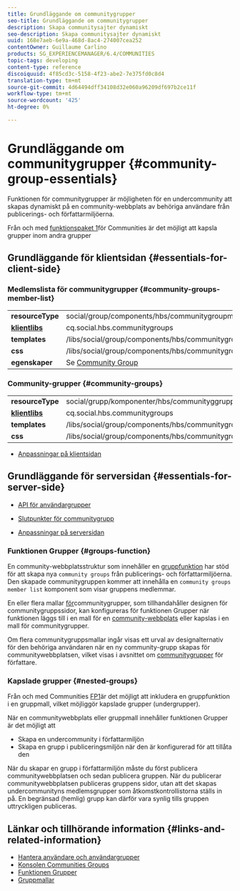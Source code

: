 ```yaml
---
title: Grundläggande om communitygrupper
seo-title: Grundläggande om communitygrupper
description: Skapa communitysajter dynamiskt
seo-description: Skapa communitysajter dynamiskt
uuid: 168e7aeb-6e9a-468d-8ac4-274007cea252
contentOwner: Guillaume Carlino
products: SG_EXPERIENCEMANAGER/6.4/COMMUNITIES
topic-tags: developing
content-type: reference
discoiquuid: 4f85cd3c-5158-4f23-abe2-7e375fd0c8d4
translation-type: tm+mt
source-git-commit: 4d64494dff34108d32e060a96209df697b2ce11f
workflow-type: tm+mt
source-wordcount: '425'
ht-degree: 0%

---
```



# Grundläggande om communitygrupper {#community-group-essentials}

Funktionen för communitygrupper är möjligheten för en undercommunity att skapas dynamiskt på en community-webbplats av behöriga användare från publicerings- och författarmiljöerna.

Från och med [funktionspaket 1](deploy-communities.md#latestfeaturepack)för Communities är det möjligt att kapsla grupper inom andra grupper

## Grundläggande för klientsidan {#essentials-for-client-side}

### Medlemslista för communitygrupper {#community-groups-member-list}

<table> 
 <tbody>
  <tr>
   <td> <strong>resourceType</strong></td> 
   <td>social/group/components/hbs/communitygroupmedlemslist</td> 
  </tr>
  <tr>
   <td> <a href="clientlibs.md"><strong>klientlibs</strong></a></td> 
   <td>cq.social.hbs.communitygroups</td> 
  </tr>
  <tr>
   <td> <strong>templates</strong></td> 
   <td> /libs/social/group/components/hbs/communitygroupmemberlist/communitygroupmemberlist.hbs<br /> </td> 
  </tr>
  <tr>
   <td> <strong>css</strong></td> 
   <td> /libs/social/group/components/hbs/communitygroupmemberlist/clientlibs/memberList.css</td> 
  </tr>
  <tr>
   <td><strong>egenskaper</strong></td> 
   <td>Se <a href="creating-groups.md">Community Group</a></td> 
  </tr>
 </tbody>
</table>

### Community-grupper {#community-groups}

<table> 
 <tbody>
  <tr>
   <td> <strong>resourceType</strong></td> 
   <td>social/grupp/komponenter/hbs/communityggrupper</td> 
  </tr>
  <tr>
   <td> <a href="clientlibs.md"><strong>klientlibs</strong></a></td> 
   <td>cq.social.hbs.communitygroups</td> 
  </tr>
  <tr>
   <td> <strong>templates</strong></td> 
   <td> /libs/social/group/components/hbs/communitygroups/communitygroups.hbs<br /> </td> 
  </tr>
  <tr>
   <td> <strong>css</strong></td> 
   <td> /libs/social/group/components/hbs/communitygroupmemberlist/clientlibs/communitygroups.css</td> 
  </tr>
 </tbody>
</table>

* [Anpassningar på klientsidan](client-customize.md)

## Grundläggande för serversidan {#essentials-for-server-side}

* [API för användargrupper](https://helpx.adobe.com/experience-manager/6-4/sites/developing/using/reference-materials/javadoc/com/adobe/cq/social/group/client/api/package-summary.html)

* [Slutpunkter för communitygrupp](https://helpx.adobe.com/experience-manager/6-4/sites/developing/using/reference-materials/javadoc/com/adobe/cq/social/group/client/endpoints/package-summary.html)

* [Anpassningar på serversidan](server-customize.md)

### Funktionen Grupper {#groups-function}

En community-webbplatsstruktur som innehåller en [gruppfunktion](functions.md#groups-function) har stöd för att skapa nya `community groups` från publicerings- och författarmiljöerna. Den skapade communitygruppen kommer att innehålla en `community groups member list` komponent som visar gruppens medlemmar.

En eller flera mallar [för](tools-groups.md)communitygrupper, som tillhandahåller designen för communitygruppssidor, kan konfigureras för funktionen Grupper när funktionen läggs till i en mall för en [community-webbplats](sites.md) eller kapslas i en mall för communitygrupper.

Om flera communitygruppsmallar ingår visas ett urval av designalternativ för den behöriga användaren när en ny community-grupp skapas för communitywebbplatsen, vilket visas i avsnittet om [communitygrupper](creating-groups.md) för författare.

### Kapslade grupper {#nested-groups}

Från och med Communities [FP1](deploy-communities.md#latestfeaturepack)är det möjligt att inkludera en gruppfunktion i en gruppmall, vilket möjliggör kapslade grupper (undergrupper).

När en communitywebbplats eller gruppmall innehåller funktionen Grupper är det möjligt att

* Skapa en undercommunity i författarmiljön
* Skapa en grupp i publiceringsmiljön när den är konfigurerad för att tillåta den

När du skapar en grupp i författarmiljön måste du först publicera communitywebbplatsen och sedan publicera gruppen. När du publicerar communitywebbplatsen publiceras gruppens sidor, utan att det skapas undercommunityns medlemsgrupper som åtkomstkontrollistorna ställs in på. En begränsad (hemlig) grupp kan därför vara synlig tills gruppen uttryckligen publiceras.

## Länkar och tillhörande information {#links-and-related-information}

* [Hantera användare och användargrupper](users.md)
* [Konsolen Communities Groups](groups.md)
* [Funktionen Grupper](functions.md#groups-function)
* [Gruppmallar](tools-groups.md)

